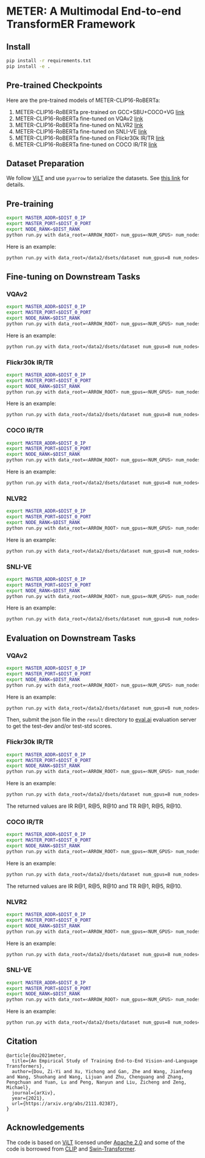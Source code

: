 # METER: A Multimodal End-to-end TransformER Framework

## Install

```bash
pip install -r requirements.txt
pip install -e .
```

## Pre-trained Checkpoints

Here are the pre-trained models of METER-CLIP16-RoBERTa:
1. METER-CLIP16-RoBERTa pre-trained on GCC+SBU+COCO+VG [link](https://github.com/zdou0830/METER/releases/download/checkpoint/meter_clip16_288_roberta_pretrain.ckpt)
2. METER-CLIP16-RoBERTa fine-tuned on VQAv2 [link](https://github.com/zdou0830/METER/releases/download/checkpoint/meter_clip16_288_roberta_vqa.ckpt)
3. METER-CLIP16-RoBERTa fine-tuned on NLVR2 [link](https://github.com/zdou0830/METER/releases/download/checkpoint/meter_clip16_288_roberta_nlvr2.ckpt)
4. METER-CLIP16-RoBERTa fine-tuned on SNLI-VE [link](https://github.com/zdou0830/METER/releases/download/checkpoint/meter_clip16_288_roberta_snli.ckpt)
5. METER-CLIP16-RoBERTa fine-tuned on Flickr30k IR/TR [link](https://github.com/zdou0830/METER/releases/download/checkpoint/meter_clip16_288_roberta_flickr.ckpt)
6. METER-CLIP16-RoBERTa fine-tuned on COCO IR/TR [link](https://github.com/zdou0830/METER/releases/download/checkpoint/meter_clip16_288_roberta_coco.ckpt)


## Dataset Preparation

We follow [ViLT](https://github.com/dandelin/ViLT) and use `pyarrow` to serialize the datasets. See [this link](https://github.com/dandelin/ViLT/blob/master/DATA.md) for details.

## Pre-training

```bash
export MASTER_ADDR=$DIST_0_IP
export MASTER_PORT=$DIST_0_PORT
export NODE_RANK=$DIST_RANK
python run.py with data_root=<ARROW_ROOT> num_gpus=<NUM_GPUS> num_nodes=<NUM_NODES> task_mlm_itm_clip_bert per_gpu_batchsize=<BS_FITS_YOUR_GPU> <IMAGE_ENCODER> <TEXT_ENCODER> image_size=<IMAGE_SIZE>
```

Here is an example:
```bash
python run.py with data_root=/data2/dsets/dataset num_gpus=8 num_nodes=1 task_mlm_itm_clip_bert per_gpu_batchsize=32 clip16 text_roberta image_size=288
``` 

## Fine-tuning on Downstream Tasks

### VQAv2

```bash
export MASTER_ADDR=$DIST_0_IP
export MASTER_PORT=$DIST_0_PORT
export NODE_RANK=$DIST_RANK
python run.py with data_root=<ARROW_ROOT> num_gpus=<NUM_GPUS> num_nodes=<NUM_NODES> task_finetune_vqa_clip_bert per_gpu_batchsize=<BS_FITS_YOUR_GPU> load_path=<PRETRAINED_MODEL> <IMAGE_ENCODER> <TEXT_ENCODER> image_size=<IMAGE_SIZE> <IMAGE_AUGMENTATION>
```

Here is an example:
```bash
python run.py with data_root=/data2/dsets/dataset num_gpus=8 num_nodes=1 task_finetune_vqa_clip_bert per_gpu_batchsize=32 load_path=meter_pretrain.ckpt clip16 text_roberta image_size=576 clip_randaug 
``` 

### Flickr30k IR/TR

```bash
export MASTER_ADDR=$DIST_0_IP
export MASTER_PORT=$DIST_0_PORT
export NODE_RANK=$DIST_RANK
python run.py with data_root=<ARROW_ROOT> num_gpus=<NUM_GPUS> num_nodes=<NUM_NODES> task_finetune_irtr_f30k_clip_bert get_recall_metric=False per_gpu_batchsize=<BS_FITS_YOUR_GPU> load_path=<PRETRAINED_MODEL> <IMAGE_ENCODER> <TEXT_ENCODER> image_size=<IMAGE_SIZE> <IMAGE_AUGMENTATION>
```

Here is an example:
```bash
python run.py with data_root=/data2/dsets/dataset num_gpus=8 num_nodes=1 task_finetune_irtr_f30k_clip_bert get_recall_metric=False per_gpu_batchsize=32 load_path=meter_pretrain.ckpt clip16 text_roberta image_size=384 clip_randaug 
``` 

### COCO IR/TR

```bash
export MASTER_ADDR=$DIST_0_IP
export MASTER_PORT=$DIST_0_PORT
export NODE_RANK=$DIST_RANK
python run.py with data_root=<ARROW_ROOT> num_gpus=<NUM_GPUS> num_nodes=<NUM_NODES> task_finetune_irtr_coco_clip_bert get_recall_metric=False per_gpu_batchsize=<BS_FITS_YOUR_GPU> load_path=<PRETRAINED_MODEL> <IMAGE_ENCODER> <TEXT_ENCODER> image_size=<IMAGE_SIZE> <IMAGE_AUGMENTATION>
```

Here is an example:
```bash
python run.py with data_root=/data2/dsets/dataset num_gpus=8 num_nodes=1 task_finetune_irtr_coco_clip_bert get_recall_metric=False per_gpu_batchsize=32 load_path=meter_pretrain.ckpt clip16 text_roberta image_size=384 clip_randaug 
``` 

### NLVR2

```bash
export MASTER_ADDR=$DIST_0_IP
export MASTER_PORT=$DIST_0_PORT
export NODE_RANK=$DIST_RANK
python run.py with data_root=<ARROW_ROOT> num_gpus=<NUM_GPUS> num_nodes=<NUM_NODES>  task_finetune_nlvr2_clip_bert per_gpu_batchsize=<BS_FITS_YOUR_GPU> load_path=<PRETRAINED_MODEL> <IMAGE_ENCODER> <TEXT_ENCODER> image_size=<IMAGE_SIZE> <IMAGE_AUGMENTATION>
```

Here is an example:
```bash
python run.py with data_root=/data2/dsets/dataset num_gpus=8 num_nodes=1  task_finetune_nlvr2_clip_bert per_gpu_batchsize=32 load_path=meter_pretrain.ckpt clip16 text_roberta image_size=288 clip_randaug 
``` 

### SNLI-VE

```bash
export MASTER_ADDR=$DIST_0_IP
export MASTER_PORT=$DIST_0_PORT
export NODE_RANK=$DIST_RANK
python run.py with data_root=<ARROW_ROOT> num_gpus=<NUM_GPUS> num_nodes=<NUM_NODES> task_finetune_snli_clip_bert per_gpu_batchsize=<BS_FITS_YOUR_GPU> load_path=<PRETRAINED_MODEL> <IMAGE_ENCODER> <TEXT_ENCODER> image_size=<IMAGE_SIZE> <IMAGE_AUGMENTATION>
```

Here is an example:
```bash
python run.py with data_root=/data2/dsets/dataset num_gpus=8 num_nodes=1 task_finetune_snli_clip_bert per_gpu_batchsize=8 load_path=meter_pretrain.ckpt clip16 text_roberta image_size=384 clip_randaug 
``` 

## Evaluation on Downstream Tasks

### VQAv2

```bash
export MASTER_ADDR=$DIST_0_IP
export MASTER_PORT=$DIST_0_PORT
export NODE_RANK=$DIST_RANK
python run.py with data_root=<ARROW_ROOT> num_gpus=<NUM_GPUS> num_nodes=<NUM_NODES> task_finetune_vqa_clip_bert per_gpu_batchsize=<BS_FITS_YOUR_GPU> load_path=<PRETRAINED_MODEL> <IMAGE_ENCODER> <TEXT_ENCODER> image_size=<IMAGE_SIZE> test_only=True
```

Here is an example:
```bash
python run.py with data_root=/data2/dsets/dataset num_gpus=8 num_nodes=1 task_finetune_vqa_clip_bert per_gpu_batchsize=32 load_path=meter_vqa.ckpt clip16 text_roberta image_size=576 test_only=True
``` 

Then, submit the json file in the `result` directory to [eval.ai](https://eval.ai/web/challenges/challenge-page/830/overview) evaluation server to get the test-dev and/or test-std scores.


### Flickr30k IR/TR

```bash
export MASTER_ADDR=$DIST_0_IP
export MASTER_PORT=$DIST_0_PORT
export NODE_RANK=$DIST_RANK
python run.py with data_root=<ARROW_ROOT> num_gpus=<NUM_GPUS> num_nodes=<NUM_NODES> task_finetune_irtr_f30k_clip_bert get_recall_metric=True per_gpu_batchsize=<BS_FITS_YOUR_GPU> load_path=<PRETRAINED_MODEL> <IMAGE_ENCODER> <TEXT_ENCODER> image_size=<IMAGE_SIZE> test_only=True
```

Here is an example:
```bash
python run.py with data_root=/data2/dsets/dataset num_gpus=8 num_nodes=1 task_finetune_irtr_f30k_clip_bert get_recall_metric=True per_gpu_batchsize=32 load_path=meter_f30k.ckpt clip16 text_roberta image_size=384 test_only=True
``` 

The returned values are IR R@1, R@5, R@10 and TR R@1, R@5, R@10.

### COCO IR/TR

```bash
export MASTER_ADDR=$DIST_0_IP
export MASTER_PORT=$DIST_0_PORT
export NODE_RANK=$DIST_RANK
python run.py with data_root=<ARROW_ROOT> num_gpus=<NUM_GPUS> num_nodes=<NUM_NODES> task_finetune_irtr_coco_clip_bert get_recall_metric=True per_gpu_batchsize=<BS_FITS_YOUR_GPU> load_path=<PRETRAINED_MODEL> <IMAGE_ENCODER> <TEXT_ENCODER> image_size=<IMAGE_SIZE> test_only=True
```

Here is an example:
```bash
python run.py with data_root=/data2/dsets/dataset num_gpus=8 num_nodes=1 task_finetune_irtr_coco_clip_bert get_recall_metric=True per_gpu_batchsize=32 load_path=meter_coco.ckpt clip16 text_roberta image_size=384 test_only=True
``` 

The returned values are IR R@1, R@5, R@10 and TR R@1, R@5, R@10.

### NLVR2

```bash
export MASTER_ADDR=$DIST_0_IP
export MASTER_PORT=$DIST_0_PORT
export NODE_RANK=$DIST_RANK
python run.py with data_root=<ARROW_ROOT> num_gpus=<NUM_GPUS> num_nodes=<NUM_NODES>  task_finetune_nlvr2_clip_bert per_gpu_batchsize=<BS_FITS_YOUR_GPU> load_path=<PRETRAINED_MODEL> <IMAGE_ENCODER> <TEXT_ENCODER> image_size=<IMAGE_SIZE> test_only=True
```

Here is an example:
```bash
python run.py with data_root=/data2/dsets/dataset num_gpus=8 num_nodes=1  task_finetune_nlvr2_clip_bert per_gpu_batchsize=32 load_path=meter_nlvr2.ckpt clip16 text_roberta image_size=288 test_only=True
``` 

### SNLI-VE

```bash
export MASTER_ADDR=$DIST_0_IP
export MASTER_PORT=$DIST_0_PORT
export NODE_RANK=$DIST_RANK
python run.py with data_root=<ARROW_ROOT> num_gpus=<NUM_GPUS> num_nodes=<NUM_NODES> task_finetune_snli_clip_bert per_gpu_batchsize=<BS_FITS_YOUR_GPU> load_path=<PRETRAINED_MODEL> <IMAGE_ENCODER> <TEXT_ENCODER> image_size=<IMAGE_SIZE> test_only=True
```

Here is an example:
```bash
python run.py with data_root=/data2/dsets/dataset num_gpus=8 num_nodes=1 task_finetune_snli_clip_bert per_gpu_batchsize=8 load_path=meter_snli.ckpt clip16 text_roberta image_size=384 test_only=True
``` 



## Citation

```
@article{dou2021meter,
  title={An Empirical Study of Training End-to-End Vision-and-Language Transformers},
  author={Dou, Zi-Yi and Xu, Yichong and Gan, Zhe and Wang, Jianfeng and Wang, Shuohang and Wang, Lijuan and Zhu, Chenguang and Zhang, Pengchuan and Yuan, Lu and Peng, Nanyun and Liu, Zicheng and Zeng, Michael},
  journal={arXiv},
  year={2021},
  url={https://arxiv.org/abs/2111.02387},
}
```

## Acknowledgements

The code is based on [ViLT](https://github.com/dandelin/ViLT) licensed under [Apache 2.0](https://github.com/dandelin/ViLT/blob/master/LICENSE) and some of the code is borrowed from [CLIP](https://github.com/openai/CLIP) and [Swin-Transformer](https://github.com/microsoft/Swin-Transformer).
